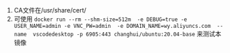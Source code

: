 1. CA文件在/usr/share/cert/
2. 可使用 `docker run --rm --shm-size=512m  -e DEBUG=true -e USER_NAME=admin -e VNC_PW=admin  -e DOMAIN_NAME=wy.aliyuncs.com  --name  vscodedesktop -p 6905:443 changhui/ubuntu:20.04-base` 来测试本镜像